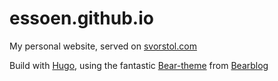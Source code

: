 # essoen.github.io
My personal website, served on [svorstol.com](https://www.svorstol.com/)

Build with [Hugo](https://gohugo.io/), using the fantastic [Bear-theme](https://github.com/janraasch/hugo-bearblog) from [Bearblog](https://bearblog.dev)
